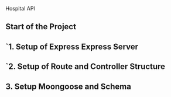 Hospital API

## Start of the Project 

## `1. Setup of Express Express Server

## `2. Setup of Route and Controller Structure 

## 3. Setup Moongoose and Schema 